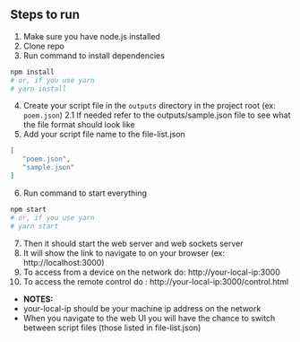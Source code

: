 ## Steps to run
1. Make sure you have node.js installed
2. Clone repo
3. Run command to install dependencies
```bash
npm install
# or, if you use yarn
# yarn install
```
4. Create your script file in the `outputs` directory in the project root (ex: `poem.json`)
   2.1 If needed refer to the outputs/sample.json file to see what the file format should look like
5. Add your script file name to the file-list.json
```json
[
   "poem.json",
   "sample.json"
]
```
6. Run command to start everything
```bash
npm start
# or, if you use yarn 
# yarn start
```
7. Then it should start the web server and web sockets server
8. It will show the link to navigate to on your browser (ex: http://localhost:3000)
9. To access from a device on the network do: http://your-local-ip:3000
10. To access the remote control do : http://your-local-ip:3000/control.html
* **NOTES:** 
* your-local-ip should be your machine ip address on the network
* When you navigate to the web UI you will have the chance to switch between script files (those listed in file-list.json)